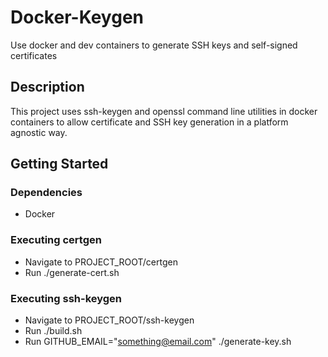 # Docker-Keygen

Use docker and dev containers to generate SSH keys and self-signed certificates

## Description

This project uses ssh-keygen and openssl command line utilities in docker containers to allow certificate and SSH key generation
in a platform agnostic way.

## Getting Started

### Dependencies

* Docker

### Executing certgen

* Navigate to PROJECT_ROOT/certgen
* Run ./generate-cert.sh

### Executing ssh-keygen

* Navigate to PROJECT_ROOT/ssh-keygen
* Run ./build.sh
* Run GITHUB_EMAIL="something@email.com" ./generate-key.sh